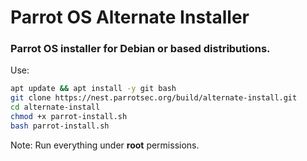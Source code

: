 # Parrot OS Alternate Installer
### Parrot OS installer for Debian or based distributions.

Use:
```bash
apt update && apt install -y git bash
git clone https://nest.parrotsec.org/build/alternate-install.git
cd alternate-install
chmod +x parrot-install.sh
bash parrot-install.sh
```
Note: Run everything under **root** permissions.